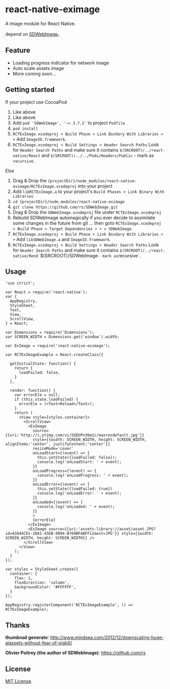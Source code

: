 react-native-eximage
=======
A image module for React Native.

depend on [SDWebImage](https://github.com/rs/SDWebImage)。

## Feature

* Loading progress indicator for network image
* Auto scale assets image
* More coming soon...

## Getting started

If your project use CocoaPod

1. Like above
2. Like above
3. Add `pod 'SDWebImage', '~> 3.7.2'` to project `Podfile`
4. `pod install`
5. `RCTExImage.xcodeproj > Build Phase > Link Bindary With Libraries > +` Add `ImageIO.framework`.
6. `RCTExImage.xcodeproj > Build Settings > Header Search Paths` Look for `Header Search Paths` and make sure it contains `$(SRCROOT)/../react-native/React` and `$(SRCROOT)/../../Pods/Headers/Public` - mark as `recursive`.

Else

1. Drag & Drop the `{projectDir}/node_modules/react-native-eximage/RCTExImage.xcodeproj` into your project
2. Add `libRCTExImage.a` to your project's `Build Phases > Link Binary With Libraries`
3. `cd {projectDir}/node_modules/react-native-eximage`
4. `git clone https://github.com/rs/SDWebImage.git`
5. Drag & Drop the `SDWebImage.xcodeproj` file under `RCTExImage.xcodeproj`
6. Rebuild SDWebImage automagically if you ever decide to assimilate some changes in the future from git ... then goto `RCTExImage.xcodeproj > Build Phase > Target Dependencies > + > SDWebImage`.
7. `RCTExImage.xcodeproj > Build Phase > Link Bindary With Libraries > +` Add `libSDWebImage.a` and `ImageIO.framework`.
8. `RCTExImage.xcodeproj > Build Settings > Header Search Paths` Look for `Header Search Paths` and make sure it contains `$(SRCROOT)/../react-native/Rend `$(SRCROOT)/SDWebImage` - mark as `recursive`.


## Usage

```
'use strict';

var React = require('react-native');
var {
  AppRegistry,
  StyleSheet,
  Text,
  View,
  ScrollView,
} = React;

var Dimensions = require('Dimensions');
var SCREEN_WIDTH = Dimensions.get('window').width;

var ExImage = require('react-native-eximage');

var RCTExImageExample = React.createClass({

  getInitialState: function() {
    return {
      loadFailed: false,
    }
  },

  render: function() {
    var errorEle = null;
    if (this.state.loadFailed) {
      errorEle = (<Text>Reload</Text>);
    }
    return (
      <View style={styles.container}>
        <ScrollView>
          <ExImage
            source={{uri:'http://i.ytimg.com/vi/SQEbPn36m1c/maxresdefault.jpg'}}
            style={{width: SCREEN_WIDTH, height: SCREEN_WIDTH, alignItems:'center', justifyContent:'center'}}
            resizeMode='cover'
            onLoadStart={(event) => {
              this.setState({loadFailed: false});
              console.log('onLoadStart: ' + event);
            }}
            onLoadProgress={(event) => {
              console.log('onLoadProgress: ' + event);
            }}
            onLoadError={(event) => {
              this.setState({loadFailed: true})
              console.log('onLoadError: ' + event);
            }}
            onLoaded={(event) => {
              console.log('onLoaded: ' + event);
            }}
            >
            {errorEle}
          </ExImage>
          <ExImage source={{uri:'assets-library://asset/asset.JPG?id=A1844CD1-28A1-43EB-8894-B769BFABFF12&ext=JPG'}} style={{width: SCREEN_WIDTH, height: SCREEN_WIDTH}} />
        </ScrollView>
      </View>
    );
  }
});

var styles = StyleSheet.create({
  container: {
    flex: 1,
    flexDirection: 'column',
    backgroundColor: '#FFFFFF',
  }
});

AppRegistry.registerComponent('RCTExImageExample', () => RCTExImageExample);
```

## Thanks

**thumbnail generate**: http://www.mindsea.com/2012/12/downscaling-huge-alassets-without-fear-of-sigkill/

**Olivier Poitrey (the author of SDWebImage)**: https://github.com/rs

## License

[MIT License](http://opensource.org/licenses/mit-license.html).
